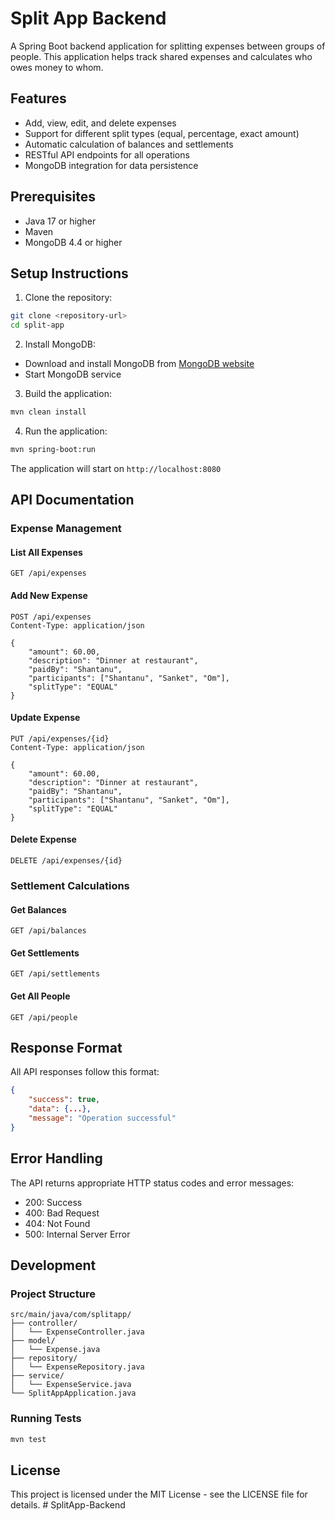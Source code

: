 # Split App Backend

A Spring Boot backend application for splitting expenses between groups of people. This application helps track shared expenses and calculates who owes money to whom.

## Features

- Add, view, edit, and delete expenses
- Support for different split types (equal, percentage, exact amount)
- Automatic calculation of balances and settlements
- RESTful API endpoints for all operations
- MongoDB integration for data persistence

## Prerequisites

- Java 17 or higher
- Maven
- MongoDB 4.4 or higher

## Setup Instructions

1. Clone the repository:
```bash
git clone <repository-url>
cd split-app
```

2. Install MongoDB:
- Download and install MongoDB from [MongoDB website](https://www.mongodb.com/try/download/community)
- Start MongoDB service

3. Build the application:
```bash
mvn clean install
```

4. Run the application:
```bash
mvn spring-boot:run
```

The application will start on `http://localhost:8080`

## API Documentation

### Expense Management

#### List All Expenses
```
GET /api/expenses
```

#### Add New Expense
```
POST /api/expenses
Content-Type: application/json

{
    "amount": 60.00,
    "description": "Dinner at restaurant",
    "paidBy": "Shantanu",
    "participants": ["Shantanu", "Sanket", "Om"],
    "splitType": "EQUAL"
}
```

#### Update Expense
```
PUT /api/expenses/{id}
Content-Type: application/json

{
    "amount": 60.00,
    "description": "Dinner at restaurant",
    "paidBy": "Shantanu",
    "participants": ["Shantanu", "Sanket", "Om"],
    "splitType": "EQUAL"
}
```

#### Delete Expense
```
DELETE /api/expenses/{id}
```

### Settlement Calculations

#### Get Balances
```
GET /api/balances
```

#### Get Settlements
```
GET /api/settlements
```

#### Get All People
```
GET /api/people
```

## Response Format

All API responses follow this format:
```json
{
    "success": true,
    "data": {...},
    "message": "Operation successful"
}
```

## Error Handling

The API returns appropriate HTTP status codes and error messages:
- 200: Success
- 400: Bad Request
- 404: Not Found
- 500: Internal Server Error

## Development

### Project Structure
```
src/main/java/com/splitapp/
├── controller/
│   └── ExpenseController.java
├── model/
│   └── Expense.java
├── repository/
│   └── ExpenseRepository.java
├── service/
│   └── ExpenseService.java
└── SplitAppApplication.java
```

### Running Tests
```bash
mvn test
```

## License

This project is licensed under the MIT License - see the LICENSE file for details. #   S p l i t A p p - B a c k e n d  
 